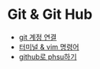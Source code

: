 Git & Git Hub
=============

- [git 계정 연결](https://github.com/mrlee323/TIL/blob/main/Git/git_repo.md)
- [터미널 & vim 명령어](https://github.com/mrlee323/TIL/blob/main/Git/terminal_command.md)
- [github로 phsu하기](https://github.com/mrlee323/TIL/blob/main/Git/git_push.md)